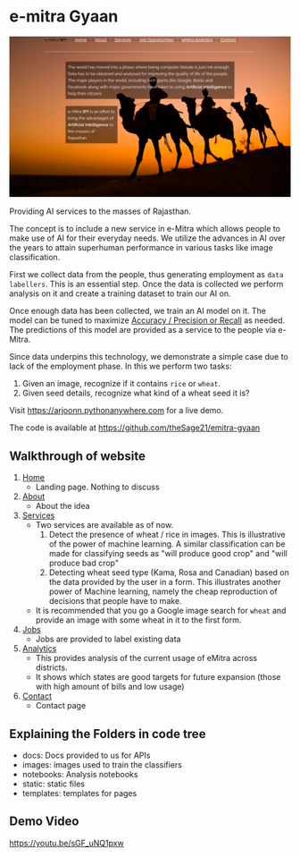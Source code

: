 e-mitra Gyaan
=============

![Demo Website Home Page Screenshot](screen.png)

Providing AI services to the masses of Rajasthan.

The concept is to include a new service in e-Mitra which allows people to make
use of AI for their everyday needs. We utilize the advances in AI over the
years to attain superhuman performance in various tasks like image classification.

First we collect data from the people, thus generating employment as `data
labellers`. This is an essential step. Once the data is collected we perform
analysis on it and create a training dataset to train our AI on.

Once enough data has been collected, we train an AI model on it. The model can
be tuned to maximize [Accuracy / Precision or
Recall](https://en.wikipedia.org/wiki/Precision_and_recall) as needed. The
predictions of this model are provided as a service to the people via e-Mitra.

Since data underpins this technology, we demonstrate a simple case due to lack
of the employment phase. In this we perform two tasks:

1. Given an image, recognize if it contains `rice` or `wheat`.
2. Given seed details, recognize what kind of a wheat seed it is?


Visit <https://arjoonn.pythonanywhere.com> for a live demo.

The code is available at <https://github.com/theSage21/emitra-gyaan>


Walkthrough of website
------------

1. [Home](https://arjoonn.pythonanywhere.com/)
    - Landing page. Nothing to discuss
2. [About](https://arjoonn.pythonanywhere.com/about)
    - About the idea
3. [Services](https://arjoonn.pythonanywhere.com/services)
    - Two services are available as of now.
        1. Detect the presence of wheat / rice in images. This is illustrative of the power of machine learning. A similar classification can be made for classifying seeds as "will produce good crop" and "will produce bad crop"
        2. Detecting wheat seed type (Kama, Rosa and Canadian) based on the data provided by the user in a form. This illustrates another power of Machine learning, namely the cheap reproduction of decisions that people have to make.
    - It is recommended that you go a Google image search for `wheat` and provide an image with some wheat in it to the first form.
4. [Jobs](https://arjoonn.pythonanywhere.com/jobs)
    - Jobs are provided to label existing data
5. [Analytics](http://arjoonn.pythonanywhere.com/analytics)
    - This provides analysis of the current usage of eMitra across districts.
    - It shows which states are good targets for future expansion (those with high amount of bills and low usage)
6. [Contact](http://arjoonn.pythonanywhere.com/analytics)
    - Contact page


Explaining the Folders in code tree
----------------------

- docs: Docs provided to us for APIs
- images: images used to train the classifiers
- notebooks: Analysis notebooks
- static: static files
- templates: templates for pages

Demo Video
----------

<https://youtu.be/sGF_uNQ1pxw>
